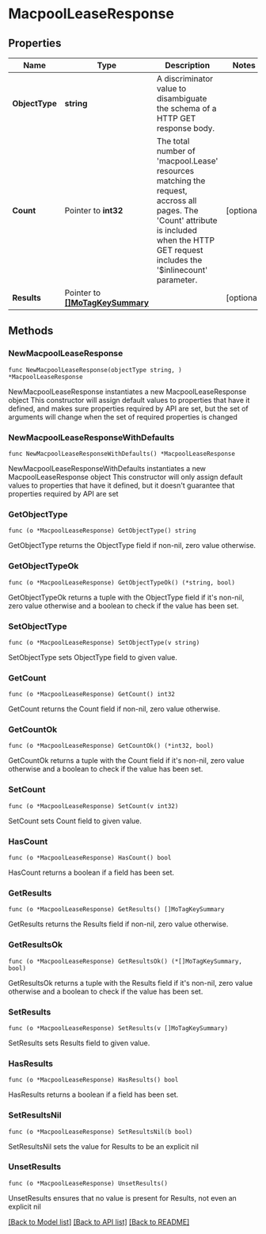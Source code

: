 # MacpoolLeaseResponse

## Properties

Name | Type | Description | Notes
------------ | ------------- | ------------- | -------------
**ObjectType** | **string** | A discriminator value to disambiguate the schema of a HTTP GET response body. | 
**Count** | Pointer to **int32** | The total number of &#39;macpool.Lease&#39; resources matching the request, accross all pages. The &#39;Count&#39; attribute is included when the HTTP GET request includes the &#39;$inlinecount&#39; parameter. | [optional] 
**Results** | Pointer to [**[]MoTagKeySummary**](MoTagKeySummary.md) |  | [optional] 

## Methods

### NewMacpoolLeaseResponse

`func NewMacpoolLeaseResponse(objectType string, ) *MacpoolLeaseResponse`

NewMacpoolLeaseResponse instantiates a new MacpoolLeaseResponse object
This constructor will assign default values to properties that have it defined,
and makes sure properties required by API are set, but the set of arguments
will change when the set of required properties is changed

### NewMacpoolLeaseResponseWithDefaults

`func NewMacpoolLeaseResponseWithDefaults() *MacpoolLeaseResponse`

NewMacpoolLeaseResponseWithDefaults instantiates a new MacpoolLeaseResponse object
This constructor will only assign default values to properties that have it defined,
but it doesn't guarantee that properties required by API are set

### GetObjectType

`func (o *MacpoolLeaseResponse) GetObjectType() string`

GetObjectType returns the ObjectType field if non-nil, zero value otherwise.

### GetObjectTypeOk

`func (o *MacpoolLeaseResponse) GetObjectTypeOk() (*string, bool)`

GetObjectTypeOk returns a tuple with the ObjectType field if it's non-nil, zero value otherwise
and a boolean to check if the value has been set.

### SetObjectType

`func (o *MacpoolLeaseResponse) SetObjectType(v string)`

SetObjectType sets ObjectType field to given value.


### GetCount

`func (o *MacpoolLeaseResponse) GetCount() int32`

GetCount returns the Count field if non-nil, zero value otherwise.

### GetCountOk

`func (o *MacpoolLeaseResponse) GetCountOk() (*int32, bool)`

GetCountOk returns a tuple with the Count field if it's non-nil, zero value otherwise
and a boolean to check if the value has been set.

### SetCount

`func (o *MacpoolLeaseResponse) SetCount(v int32)`

SetCount sets Count field to given value.

### HasCount

`func (o *MacpoolLeaseResponse) HasCount() bool`

HasCount returns a boolean if a field has been set.

### GetResults

`func (o *MacpoolLeaseResponse) GetResults() []MoTagKeySummary`

GetResults returns the Results field if non-nil, zero value otherwise.

### GetResultsOk

`func (o *MacpoolLeaseResponse) GetResultsOk() (*[]MoTagKeySummary, bool)`

GetResultsOk returns a tuple with the Results field if it's non-nil, zero value otherwise
and a boolean to check if the value has been set.

### SetResults

`func (o *MacpoolLeaseResponse) SetResults(v []MoTagKeySummary)`

SetResults sets Results field to given value.

### HasResults

`func (o *MacpoolLeaseResponse) HasResults() bool`

HasResults returns a boolean if a field has been set.

### SetResultsNil

`func (o *MacpoolLeaseResponse) SetResultsNil(b bool)`

 SetResultsNil sets the value for Results to be an explicit nil

### UnsetResults
`func (o *MacpoolLeaseResponse) UnsetResults()`

UnsetResults ensures that no value is present for Results, not even an explicit nil

[[Back to Model list]](../README.md#documentation-for-models) [[Back to API list]](../README.md#documentation-for-api-endpoints) [[Back to README]](../README.md)


